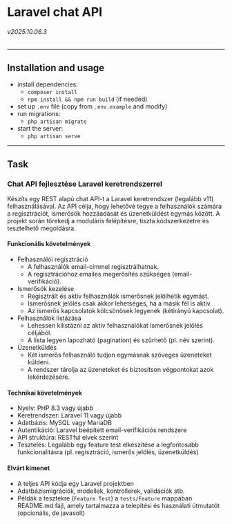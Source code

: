 # Laravel chat API
###### v2025.10.06.3

---

## Installation and usage

- install dependencies:
  - `composer install`
  - `npm install && npm run build` (if needed)
- set up `.env` file (copy from `.env.example` and modify)
- run migrations:
  - `php artisan migrate`
- start the server:
  - `php artisan serve`

---

## Task

### Chat API fejlesztése Laravel keretrendszerrel

Készíts egy REST alapú chat API-t a Laravel keretrendszer (legalább v11) felhasználásával.
Az API célja, hogy lehetővé tegye a felhasználók számára a regisztrációt, ismerősök
hozzáadását és üzenetküldést egymás között. A projekt során törekedj a moduláris felépítésre,
tiszta kódszerkezetre és tesztelhető megoldásra.

#### Funkcionális követelmények

- Felhasználói regisztráció
  - A felhasználók email-címmel regisztrálhatnak.
  - A regisztrációhoz emailes megerősítés szükséges (email-verifikáció). 
- Ismerősök kezelése
  - Regisztrált és aktív felhasználók ismerősnek jelölhetik egymást.
  - Ismerősnek jelölés csak akkor lehetséges, ha a másik fél is aktív.
  - Az ismerős kapcsolatok kölcsönösek legyenek (kétirányú kapcsolat).
- Felhasználók listázása
  - Lehessen kilistázni az aktív felhasználókat ismerősnek jelölés céljából.
  - A lista legyen lapozható (pagination) és szűrhető (pl. név szerint).
- Üzenetküldés
  - Két ismerős felhasználó tudjon egymásnak szöveges üzeneteket küldeni.
  - A rendszer tárolja az üzeneteket és biztosítson végpontokat azok lekérdezésére.

#### Technikai követelmények

- Nyelv: PHP 8.3 vagy újabb
- Keretrendszer: Laravel 11 vagy újabb
- Adatbázis: MySQL vagy MariaDB
- Autentikáció: Laravel beépített email-verifikációs rendszere
- API struktúra: RESTful elvek szerint
- Tesztelés: Legalább egy feature test elkészítése a legfontosabb funkcionalitásra (pl. regisztráció, ismerős jelölés, üzenetküldés)

#### Elvárt kimenet

- A teljes API kódja egy Laravel projektben
- Adatbázismigrációk, modellek, kontrollerek, validációk stb.
- Példák a tesztekre (`Feature Test`) a `tests/Feature` mappában README.md fájl, amely tartalmazza a telepítési és használati útmutatót (opcionális, de javasolt)
